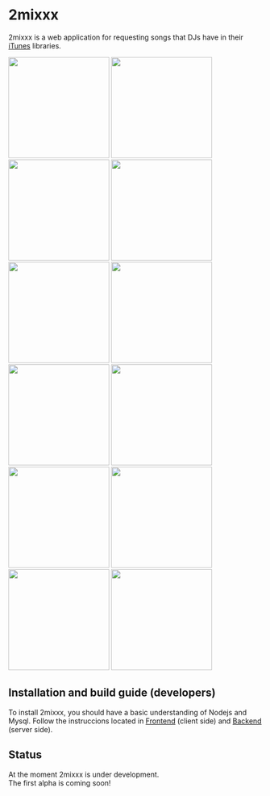 # 2mixxx
2mixxx is a web application for requesting songs that DJs have in their [iTunes](https://www.apple.com/es/itunes/download/index.html) libraries.

<img src="https://user-images.githubusercontent.com/10828536/144634277-737c8d0b-48ea-4fea-88c5-c84de3bd2401.png" width="200" />
<img src="https://user-images.githubusercontent.com/10828536/144638274-04638158-66b1-49c9-b89f-735923b7546e.png" width="200" />
<img src="https://user-images.githubusercontent.com/10828536/144635577-5598beac-88e1-43de-b746-63e4494ebd2a.png" width="200" />
<img src="https://user-images.githubusercontent.com/10828536/144636074-1224fd99-633c-42d7-b24d-dd321c8f32aa.png" width="200" />
<img src="https://user-images.githubusercontent.com/10828536/144636211-7cafba51-c6cb-42a3-aa3c-29e09fdd08ac.png" width="200" />
<img src="https://user-images.githubusercontent.com/10828536/144636468-00454850-642e-4a65-bf25-542aba62cbf8.png" width="200" />
<img src="https://user-images.githubusercontent.com/10828536/144637016-46a24fb7-74b7-48f5-a3c5-b6c54527c980.png" width="200" />
<img src="https://user-images.githubusercontent.com/10828536/144637229-af48317c-d61d-41f2-8654-72097d1436cf.png" width="200" />
<img src="https://user-images.githubusercontent.com/10828536/144637408-77135bf2-0348-4dc0-8cf7-0ddfde0955cc.png" width="200" />
<img src="https://user-images.githubusercontent.com/10828536/144637509-3dec9035-6bae-4380-bf01-f057a41c8afa.png" width="200" />
<img src="https://user-images.githubusercontent.com/10828536/144637793-81883253-9417-4e89-8735-3aa9f1982771.png" width="200" />
<img src="https://user-images.githubusercontent.com/10828536/144638014-2df36bc0-3a6d-4e4a-a242-c817890d603a.png" width="200" />

## Installation and build guide (developers)
To install 2mixxx, you should have a basic understanding of Nodejs and Mysql.
Follow the instruccions located in [Frontend](https://github.com/carlesfelix/2mixxx/tree/main/frontend) (client side) and [Backend](https://github.com/carlesfelix/2mixxx/tree/main/backend) (server side).

## Status

At the moment 2mixxx is under development.\
The first alpha is coming soon!
